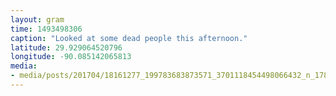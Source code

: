 ```yaml
---
layout: gram
time: 1493498306
caption: "Looked at some dead people this afternoon."
latitude: 29.929064520796
longitude: -90.085142065813
media:
- media/posts/201704/18161277_199783683873571_3701118454498066432_n_17867597821111972.jpg
---
```

